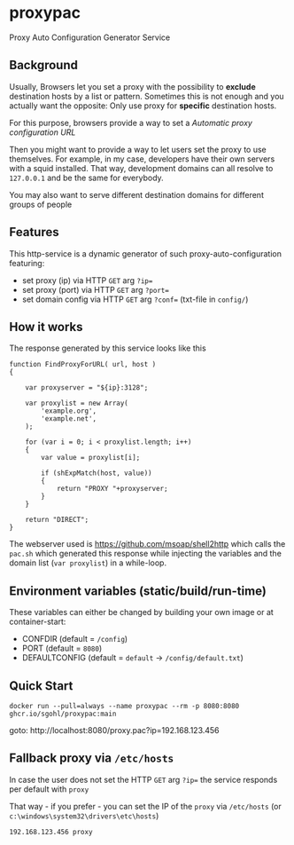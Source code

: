 # proxypac
Proxy Auto Configuration Generator Service

## Background

Usually, Browsers let you set a proxy with the possibility to **exclude** destination hosts by a list or pattern.
Sometimes this is not enough and you actually want the opposite: Only use proxy for **specific** destination hosts.

For this purpose, browsers provide a way to set a *Automatic proxy configuration URL*

Then you might want to provide a way to let users set the proxy to use themselves. For example, in my case, developers have their own servers with a squid installed. That way, development domains can all resolve to `127.0.0.1` and be the same for everybody.

You may also want to serve different destination domains for different groups of people

## Features

This http-service is a dynamic generator of such proxy-auto-configuration featuring:

- set proxy (ip) via HTTP ``GET`` arg `?ip=`
- set proxy (port) via HTTP ``GET`` arg `?port=`
- set domain config via HTTP ``GET`` arg `?conf=` (txt-file in `config/`)

## How it works

The response generated by this service looks like this

```
function FindProxyForURL( url, host ) 
{

    var proxyserver = "${ip}:3128";

    var proxylist = new Array(
        'example.org',
        'example.net',
    );

    for (var i = 0; i < proxylist.length; i++)
    {
        var value = proxylist[i];
        
        if (shExpMatch(host, value))
        {
            return "PROXY "+proxyserver;
        }
    }

    return "DIRECT";
}
```

The webserver used is https://github.com/msoap/shell2http
which calls the `pac.sh` which generated this response while injecting the variables and the domain list (`var proxylist`) in a while-loop.


## Environment variables (static/build/run-time)

These variables can either be changed by building your own image or at container-start:

- CONFDIR (default = `/config`)
- PORT (default = `8080`)
- DEFAULTCONFIG (default = `default` -> `/config/default.txt`)


## Quick Start

```
docker run --pull=always --name proxypac --rm -p 8080:8080 ghcr.io/sgohl/proxypac:main
```

goto: http://localhost:8080/proxy.pac?ip=192.168.123.456


## Fallback proxy via `/etc/hosts`

In case the user does not set the HTTP `GET` arg `?ip=` 
the service responds per default with `proxy`

That way - if you prefer - you can set the IP of the `proxy` via `/etc/hosts` (or `c:\windows\system32\drivers\etc\hosts`) 

```
192.168.123.456 proxy
```

